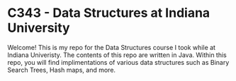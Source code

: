 # C343 - Data Structures at Indiana University

Welcome! This is my repo for the Data Structures course I took while at Indiana Univeristy. The contents of this repo are written in Java. Within this repo, you will find implimentations of various data structures such as Binary Search Trees, Hash maps, and more.
